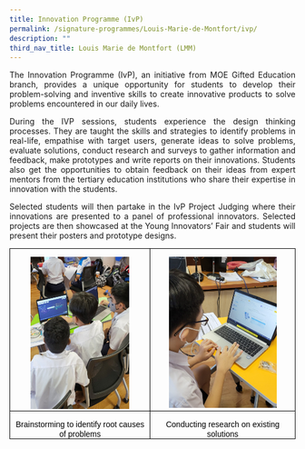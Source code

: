 ```yaml
---
title: Innovation Programme (IvP)
permalink: /signature-programmes/Louis-Marie-de-Montfort/ivp/
description: ""
third_nav_title: Louis Marie de Montfort (LMM)
---
```

<p align="justify">
	The Innovation Programme (IvP), an initiative from MOE Gifted Education branch, provides a unique opportunity for students to develop their problem-solving and inventive skills to create innovative products to solve problems encountered in our daily lives. 
</p>
<p align="justify">
During the IVP sessions, students experience the design thinking processes. They are taught the skills and strategies to identify problems in real-life, empathise with target users, generate ideas to solve problems, evaluate solutions, conduct research and surveys to gather information and feedback, make prototypes and write reports on their innovations. Students also get the opportunities to obtain feedback on their ideas from expert mentors from the tertiary education institutions who share their expertise in innovation with the students. 
</p>
<p align="justify">
Selected students will then partake in the IvP Project Judging where their innovations are presented to a panel of professional innovators. Selected projects are then showcased at the Young Innovators’ Fair and students will present their posters and prototype designs.
</p>

<table class="MsoTableGrid" border="1" cellspacing="0" cellpadding="0" style="border-collapse:collapse;border:none;mso-border-alt:solid windowtext .5pt;
 mso-yfti-tbllook:1184;mso-padding-alt:0in 5.4pt 0in 5.4pt"><tbody><tr style="mso-yfti-irow:0;mso-yfti-firstrow:yes"><td width="302" valign="top" style="width:226.45pt;border:solid windowtext 1.0pt;
  mso-border-alt:solid windowtext .5pt;padding:0in 5.4pt 0in 5.4pt"><p class="MsoNormal" align="center" style="margin-bottom:0in;text-align:center;
  line-height:normal"><span style="mso-no-proof:yes"><img width="174" height="268" src="/images/Brainstorming%20to%20identify%20root%20causes%20of%20problems.jpg"></span></p></td><td width="321" valign="top" style="width:241.05pt;border:solid windowtext 1.0pt;
  border-left:none;mso-border-left-alt:solid windowtext .5pt;mso-border-alt:
  solid windowtext .5pt;padding:0in 5.4pt 0in 5.4pt"><p class="MsoNormal" align="center" style="margin-bottom:0in;text-align:center;
  line-height:normal"><span style="mso-no-proof:yes"><img width="190" height="266" src="/images/Conducting%20research%20on%20existing%20solutions.jpg"></span></p></td></tr><tr style="mso-yfti-irow:1;mso-yfti-lastrow:yes"><td width="302" valign="top" style="width:226.45pt;border:solid windowtext 1.0pt;
  border-top:none;mso-border-top-alt:solid windowtext .5pt;mso-border-alt:solid windowtext .5pt;
  padding:0in 5.4pt 0in 5.4pt"><p class="MsoNormal" align="center" style="margin-bottom:0in;text-align:center;
  line-height:normal"><span style="font-family:&quot;Arial&quot;,sans-serif;color:black">Brainstorming to identify root causes of problems</span></p></td><td width="321" valign="top" style="width:241.05pt;border-top:none;border-left:
  none;border-bottom:solid windowtext 1.0pt;border-right:solid windowtext 1.0pt;
  mso-border-top-alt:solid windowtext .5pt;mso-border-left-alt:solid windowtext .5pt;
  mso-border-alt:solid windowtext .5pt;padding:0in 5.4pt 0in 5.4pt"><p class="MsoNormal" align="center" style="margin-bottom:0in;text-align:center;
  line-height:normal"><span style="font-family:&quot;Arial&quot;,sans-serif;color:black">Conducting research on existing solutions</span></p></td></tr></tbody></table>
